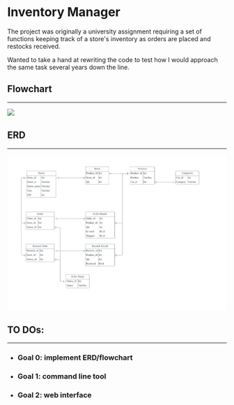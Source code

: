 # Inventory Manager
The project was originally a university assignment requiring a set of functions keeping track of a store's inventory as orders are placed and restocks received. 

Wanted to take a hand at rewriting the code to test how I would approach the same task several years down the line.

## Flowchart
___
<img src="diagrams/flowchart_latest.png">

## ERD
___
<img src="diagrams/erd_latest.png">

## TO DOs:
___
- ### Goal 0: implement ERD/flowchart
- ### Goal 1: command line tool
- ### Goal 2: web interface  
